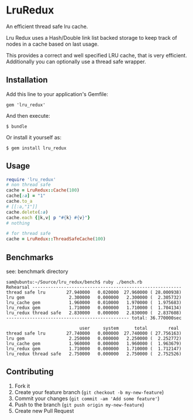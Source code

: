# LruRedux

An efficient thread safe lru cache.

Lru Redux uses a Hash/Double link list backed storage to keep track of nodes in a cache based on last usage.

This provides a correct and well specified LRU cache, that is very efficient. Additionally you can optionally use a thread safe wrapper.

## Installation

Add this line to your application's Gemfile:

    gem 'lru_redux'

And then execute:

    $ bundle

Or install it yourself as:

    $ gem install lru_redux

## Usage

```ruby
require 'lru_redux'
# non thread safe
cache = LruRedux::Cache(100)
cache[:a] = "1"
cache.to_a
# [[:a,"1"]]
cache.delete(:a)
cache.each {|k,v| p "#{k} #{v}"}
# nothing

# for thread safe
cache = LruRedux::ThreadSafeCache(100)

```

## Benchmarks

see: benchmark directory

```
sam@ubuntu:~/Source/lru_redux/bench$ ruby ./bench.rb
Rehearsal ---------------------------------------------------------
thread safe lru        27.940000   0.020000  27.960000 ( 28.000938)
lru gem                 2.300000   0.000000   2.300000 (  2.305732)
lru_cache gem           1.960000   0.010000   1.970000 (  1.975683)
lru_redux gem           1.710000   0.000000   1.710000 (  1.704134)
lru_redux thread safe   2.830000   0.000000   2.830000 (  2.837608)
----------------------------------------------- total: 36.770000sec

                            user     system      total        real
thread safe lru        27.740000   0.000000  27.740000 ( 27.756163)
lru gem                 2.250000   0.000000   2.250000 (  2.252772)
lru_cache gem           1.960000   0.000000   1.960000 (  1.963679)
lru_redux gem           1.710000   0.000000   1.710000 (  1.712147)
lru_redux thread safe   2.750000   0.000000   2.750000 (  2.752526)

```


## Contributing

1. Fork it
2. Create your feature branch (`git checkout -b my-new-feature`)
3. Commit your changes (`git commit -am 'Add some feature'`)
4. Push to the branch (`git push origin my-new-feature`)
5. Create new Pull Request
